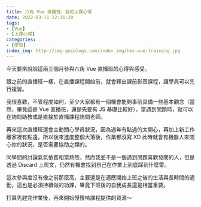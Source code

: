 ```yaml
---
title: 六角 Vue 直播班，我的上課心得
date: 2022-03-11 22:16:28
tags:
- [Vue]
- [上課心得]
categories:
- [學習]
index_img: http://img.guiblogs.com/index_img/hex-vue-training.jpg
---
```


今天要來說說這兩三個月參與六角 Vue 直播班的心得與感受。

<!-- more -->

跟之前的直播班一樣，在直播課程開始前，就會釋出課前影音課程，讓學員可以先行複習。

我很喜歡，不管程度如何，至少大家都有一個機會能夠事前具備一些基本觀念（當然，畢竟這是 Vue 直播班，還是先要有 JS 基礎比較好），當遇到問題時，就可以在詢問助教或是直接於直播課程詢問老師。

再來這次直播班還會主動關心學員狀況，因為過年有點過的太開心，再加上新工作離家裡有點遠，所以後來進度整個大落後，作業都沒寫 XD 此時就會有機器人來關心你的狀況，是否需要協助之類的。

同學間的討論氣氛依舊相當熱烈，然而我並不是一個遇到問題喜歡發問的人，但是透過 Discard 上爬文，仍然有機會找到自己在作業上到底踩到什麼雷。

這次參與度沒有像之前那麼高，主要還是在適應開始上班之後的生活與長時間的通勤，這也是必須持續做的功課，畢竟下班後的自我成長還是相當重要。

打算先趕完作業後，再來開始慢慢啃課程提供的資源～